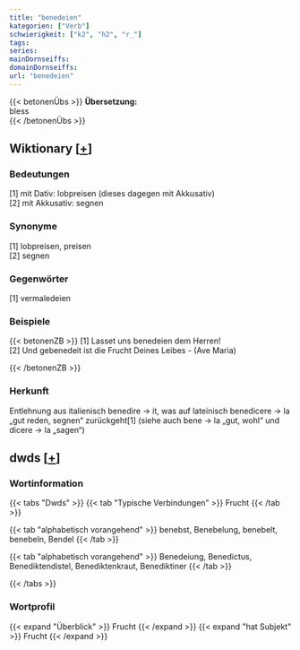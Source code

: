 ```yaml
---
title: "benedeien"
kategorien: ["Verb"]
schwierigkeit: ["k2", "h2", "r_"]
tags:
series:
mainDornseiffs:
domainDornseiffs:
url: "benedeien"
---
```


{{< betonenÜbs >}}
**Übersetzung:**  
bless  
{{< /betonenÜbs >}}

## Wiktionary [[+](https://de.wiktionary.org/wiki/benedeien)]

### Bedeutungen
[1] mit Dativ: lobpreisen (dieses dagegen mit Akkusativ)  
[2] mit Akkusativ: segnen  

### Synonyme
[1] lobpreisen, preisen  
[2] segnen  

### Gegenwörter
[1] vermaledeien  

### Beispiele
{{< betonenZB >}}
[1] Lasset uns benedeien dem Herren!  
[2] Und gebenedeit ist die Frucht Deines Leibes - (Ave Maria)  

{{< /betonenZB >}}
### Herkunft
Entlehnung aus italienisch benedire → it, was auf lateinisch benedicere → la „gut reden, segnen“ zurückgeht[1] (siehe auch bene → la „gut, wohl“ und dicere → la „sagen“)  



## dwds [[+](https://www.dwds.de/wb/benedeien)]

### Wortinformation
{{< tabs "Dwds" >}}
{{< tab "Typische Verbindungen" >}}
Frucht
{{< /tab >}}

{{< tab "alphabetisch vorangehend" >}}
benebst, Benebelung, benebelt, benebeln, Bendel
{{< /tab >}}

{{< tab "alphabetisch vorangehend" >}}
Benedeiung, Benedictus, Benediktendistel, Benediktenkraut, Benediktiner
{{< /tab >}}

{{< /tabs >}}

### Wortprofil
{{< expand "Überblick" >}} Frucht {{< /expand >}}
{{< expand "hat Subjekt" >}} Frucht {{< /expand >}}

